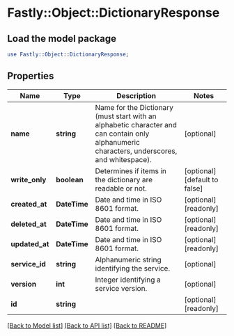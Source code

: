 # Fastly::Object::DictionaryResponse

## Load the model package
```perl
use Fastly::Object::DictionaryResponse;
```

## Properties
Name | Type | Description | Notes
------------ | ------------- | ------------- | -------------
**name** | **string** | Name for the Dictionary (must start with an alphabetic character and can contain only alphanumeric characters, underscores, and whitespace). | [optional] 
**write_only** | **boolean** | Determines if items in the dictionary are readable or not. | [optional] [default to false]
**created_at** | **DateTime** | Date and time in ISO 8601 format. | [optional] [readonly] 
**deleted_at** | **DateTime** | Date and time in ISO 8601 format. | [optional] [readonly] 
**updated_at** | **DateTime** | Date and time in ISO 8601 format. | [optional] [readonly] 
**service_id** | **string** | Alphanumeric string identifying the service. | [optional] 
**version** | **int** | Integer identifying a service version. | [optional] 
**id** | **string** |  | [optional] [readonly] 

[[Back to Model list]](../README.md#documentation-for-models) [[Back to API list]](../README.md#documentation-for-api-endpoints) [[Back to README]](../README.md)


